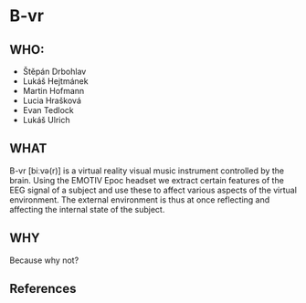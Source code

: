 # B-vr 

## WHO:
* Štěpán Drbohlav
* Lukáš Hejtmánek
* Martin Hofmann
* Lucia Hrašková
* Evan Tedlock
* Lukáš Ulrich

## WHAT

B-vr [biːvə(r)] is a virtual reality visual music instrument controlled by the brain. Using the EMOTIV Epoc headset we extract certain features of the EEG signal of a subject and use these to affect various aspects of the virtual environment. The external environment is thus at once reflecting and affecting the internal state of the subject.

## WHY 

Because why not?

## References



